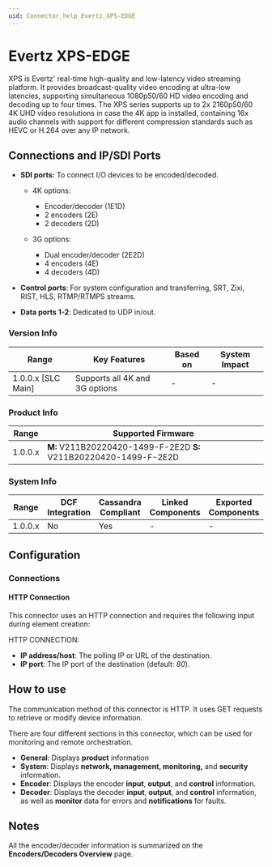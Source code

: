 ```yaml
---
uid: Connector_help_Evertz_XPS-EDGE
---
```


# Evertz XPS-EDGE

XPS is Evertz' real-time high-quality and low-latency video streaming platform. It provides broadcast-quality video encoding at ultra-low latencies, supporting simultaneous 1080p50/60 HD video encoding and decoding up to four times. The XPS series supports up to 2x 2160p50/60 4K UHD video resolutions in case the 4K app is installed, containing 16x audio channels with support for different compression standards such as HEVC or H.264 over any IP network.

## Connections and IP/SDI Ports

- **SDI ports:** To connect I/O devices to be encoded/decoded.

  - 4K options:

    - Encoder/decoder (1E1D)
    - 2 encoders (2E)
    - 2 decoders (2D)

  - 3G options:

    - Dual encoder/decoder (2E2D)
    - 4 encoders (4E)
    - 4 decoders (4D)

- **Control ports**: For system configuration and transferring, SRT, Zixi, RIST, HLS, RTMP/RTMPS streams.

- **Data ports 1-2**: Dedicated to UDP in/out.

### Version Info

| **Range**            | **Key Features**               | **Based on** | **System Impact** |
|----------------------|--------------------------------|--------------|-------------------|
| 1.0.0.x \[SLC Main\] | Supports all 4K and 3G options | \-           | \-                |

### Product Info

| **Range** | **Supported Firmware**                                            |
|-----------|-------------------------------------------------------------------|
| 1.0.0.x   | **M:** V211B20220420-1499-F-2E2D **S:** V211B20220420-1499-F-2E2D |

### System Info

| **Range** | **DCF Integration** | **Cassandra Compliant** | **Linked Components** | **Exported Components** |
|-----------|---------------------|-------------------------|-----------------------|-------------------------|
| 1.0.0.x   | No                  | Yes                     | \-                    | \-                      |

## Configuration

### Connections

#### HTTP Connection

This connector uses an HTTP connection and requires the following input during element creation:

HTTP CONNECTION:

- **IP address/host**: The polling IP or URL of the destination.
- **IP port**: The IP port of the destination (default: *80*).

## How to use

The communication method of this connector is HTTP. It uses GET requests to retrieve or modify device information.

There are four different sections in this connector, which can be used for monitoring and remote orchestration.

- **General**: Displays **product** information
- **System**: Displays **network, management, monitoring,** and **security** information.
- **Encoder**: Displays the encoder **input**, **output**, and **control** information.
- **Decoder**: Displays the decoder **input**, **output**, and **control** information, as well as **monitor** data for errors and **notifications** for faults.

## Notes

All the encoder/decoder information is summarized on the **Encoders/Decoders Overview** page.
